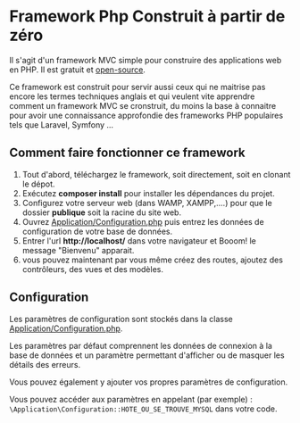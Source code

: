 
# Framework Php Construit à partir de zéro

Il s'agit d'un framework MVC simple pour construire des applications web en PHP. Il est gratuit et [open-source](LICENSE).

Ce framework est construit pour servir aussi ceux qui ne maitrise pas encore les termes techniques anglais et qui veulent vite apprendre comment un framework MVC se cronstruit, du moins la base à connaitre pour avoir une connaissance approfondie des frameworks PHP populaires tels que Laravel, Symfony ...

## Comment faire fonctionner ce framework

1. Tout d'abord, téléchargez le framework, soit directement, soit en clonant le dépot.
1. Exécutez **composer install** pour installer les dépendances du projet.
1. Configurez votre serveur web (dans WAMP, XAMPP,....) pour que le dossier **publique** soit la racine du site web.
1. Ouvrez [Application/Configuration.php](Application/Configuration.php) puis entrez les données de configuration de votre base de données.
1. Entrer l'url **http://localhost/** dans votre navigateur et Booom! le message "Bienvenu" apparait.
1. vous pouvez maintenant par vous même créez des routes, ajoutez des contrôleurs, des vues et des modèles.

## Configuration

Les paramètres de configuration sont stockés dans la classe [Application/Configuration.php](Application/Configuration.php).

Les paramètres par défaut comprennent les données de connexion à la base de données et un paramètre permettant d'afficher ou de masquer les détails des erreurs.

Vous pouvez également y ajouter vos propres paramètres de configuration.

Vous pouvez accéder aux paramètres en appelant (par exemple) : `\Application\Configuration::HOTE_OU_SE_TROUVE_MYSQL` dans votre code.
